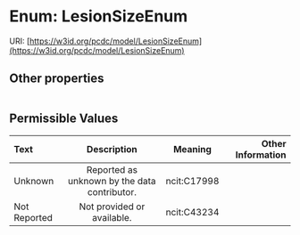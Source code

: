 
# Enum: LesionSizeEnum




URI: [https://w3id.org/pcdc/model/LesionSizeEnum](https://w3id.org/pcdc/model/LesionSizeEnum)


## Other properties

|  |  |  |
| --- | --- | --- |

## Permissible Values

| Text | Description | Meaning | Other Information |
| :--- | :---: | :---: | ---: |
| Unknown | Reported as unknown by the data contributor. | ncit:C17998 |  |
| Not Reported | Not provided or available. | ncit:C43234 |  |

